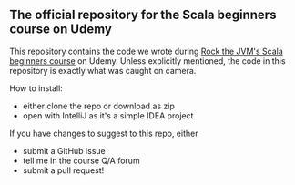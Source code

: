 
## The official repository for the Scala beginners course on Udemy

This repository contains the code we wrote during  [Rock the JVM's Scala beginners course](https://www.udemy.com/rock-the-jvm-scala-for-beginners) on Udemy. Unless explicitly mentioned, the code in this repository is exactly what was caught on camera.

How to install:
- either clone the repo or download as zip
- open with IntelliJ as it's a simple IDEA project

If you have changes to suggest to this repo, either
- submit a GitHub issue
- tell me in the course Q/A forum
- submit a pull request!
